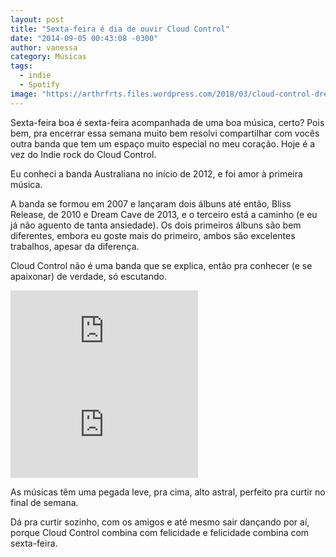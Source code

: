 ```yaml
---
layout: post
title: "Sexta-feira é dia de ouvir Cloud Control"
date: "2014-09-05 00:43:08 -0300"
author: vanessa
category: Músicas
tags:
  - indie
  - Spotify
image: "https://arthrfrts.files.wordpress.com/2018/03/cloud-control-dream-cave.jpg"
---
```


Sexta-feira boa é sexta-feira acompanhada de uma boa música, certo? Pois bem, pra encerrar essa semana muito bem resolvi compartilhar com vocês outra banda que tem um espaço muito especial no meu coração. Hoje é a vez do Indie rock do Cloud Control.

Eu conheci a banda Australiana no início de 2012, e foi amor à primeira música.

A banda se formou em 2007 e lançaram dois álbuns até então, Bliss Release, de 2010 e Dream Cave de 2013, e o terceiro está a caminho (e eu já não aguento de tanta ansiedade). Os dois primeiros álbuns são bem diferentes, embora eu goste mais do primeiro, ambos são excelentes trabalhos, apesar da diferença.

Cloud Control não é uma banda que se explica, então pra conhecer (e se apaixonar) de verdade, só escutando.

<iframe src="https://www.youtube.com/embed/sZEqqgcK3-g?list=PLEC56982BC9B2F625" frameborder="0" allow="autoplay; encrypted-media" allowfullscreen></iframe>

<iframe src="https://www.youtube.com/embed/nSO1kYPGFro" frameborder="0" allow="autoplay; encrypted-media" allowfullscreen></iframe>

As músicas têm uma pegada leve, pra cima, alto astral, perfeito pra curtir no final de semana.

Dá pra curtir sozinho, com os amigos e até mesmo sair dançando por aí, porque Cloud Control combina com felicidade e felicidade combina com sexta-feira.

